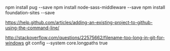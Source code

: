 npm install pug --save
npm install node-sass-middleware --save
npm install foundation-sites --save

https://help.github.com/articles/adding-an-existing-project-to-github-using-the-command-line/

http://stackoverflow.com/questions/22575662/filename-too-long-in-git-for-windows
git config --system core.longpaths true
